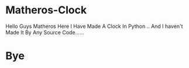 # Matheros-Clock 

Hello Guys Matheros Here I Have Made A Clock In Python ..
And I haven't Made It By Any Source Code......


 # Bye 

